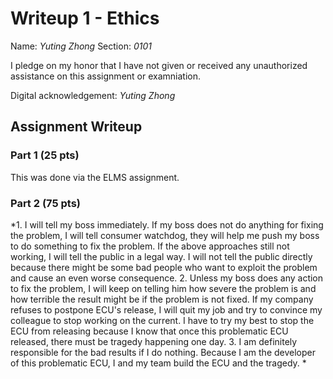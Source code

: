 # Writeup 1 - Ethics

Name: *Yuting Zhong*
Section: *0101*

I pledge on my honor that I have not given or received any unauthorized assistance on this assignment or examniation.

Digital acknowledgement: *Yuting Zhong*

## Assignment Writeup

### Part 1 (25 pts)

This was done via the ELMS assignment.

### Part 2 (75 pts)

*1. I will tell my boss immediately. If my boss does not do anything for fixing the problem, I will tell consumer watchdog, they will help me push my boss to do something to fix the problem. If the above approaches still not working, I will tell the public in a legal way. I will not tell the public directly because there might be some bad people who want to exploit the problem and cause an even worse consequence.
2. Unless my boss does any action to fix the problem, I will keep on telling him how severe the problem is and how terrible the result might be if the problem is not fixed. If my company refuses to postpone ECU's release, I will quit my job and try to convince my colleague to stop working on the current. I have to try my best to stop the ECU from releasing because I know that once this problematic ECU released, there must be tragedy happening one day.
3. I am definitely responsible for the bad results if I do nothing. Because I am the developer of this problematic ECU, I and my team build the ECU and the tragedy.
*
